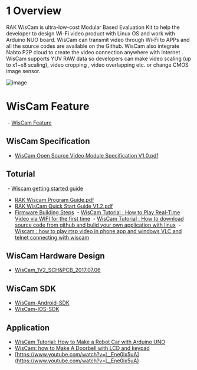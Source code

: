 
# 1	Overview
RAK WisCam is ultra-low-cost Modular Based Evaluation Kit to help the developer to design Wi-Fi video product with Linux OS and work with Arduino NUO board. WisCam can transmit video through Wi-Fi to APPs and all the source codes are available on the Github. WisCam also integrate Nabto P2P cloud to create the video connection anywhere with Internet .
WisCam supports YUV RAW data so developers can make video scaling (up to x1~x8 scaling), video cropping , video overlapping etc. or change CMOS image sensor.

![image](https://github.com/RAKWireless/WisCam/blob/master/img/wiscam_package.png)

# WisCam Feature
  - [WisCam Feature](https://github.com/RAKWireless/WisCam/wiki/Wiscam-Features)

## WisCam Specification   
  - [WisCam Open Source Video Module Specification V1.0.pdf](https://github.com/RAKWireless/WisCam/blob/master/Doc/WisCam%20Open%20Source%20Video%20Module%20Specification%20V1.0.pdf)
  
## Toturial
  - [Wiscam getting started guide](https://github.com/RAKWireless/WisCam/blob/master/Wiscam%20getting%20started%20guide.txt)
  - [RAK Wiscam Program Guide.pdf](https://github.com/RAKWireless/WisCam/blob/master/Doc/RAK%20Wiscam%20Program%20Guide.pdf)
  - [RAK WisCam Quick Start Guide V1.2.pdf](https://github.com/RAKWireless/WisCam/blob/master/Doc/RAK%20WisCam%20Quick%20Start%20Guide%20V1.2.pdf) 
  - [Firmware Building Steps](https://github.com/RAKWireless/WisCam/blob/master/Firmware%20Building%20Steps.md)
  - [WisCam Tutorial : How to Play Real-Time Video via WIFI for the first time](https://www.youtube.com/watch?v=yFY3AHI7aLw&t=59s)
  - [WisCam Tutorial : How to download source code from github and bulid your own application with linux](https://www.youtube.com/edit?o=U&video_id=NLRwWQN7ouI)
  - [Wiscam :  how to play rtsp video in phone app and windows VLC and telnet connecting with wiscam](https://www.youtube.com/edit?o=U&video_id=0BKFoc8MxDo)

## WisCam Hardware Design   
  - [WisCam_1V2_SCH&PCB_2017.07.06](https://github.com/RAKWireless/WisCam/blob/master/Files/WisCam_1V2_SCH%26PCB_2017.07.06.zip)

## WisCam SDK   
  - [WisCam-Android-SDK](https://github.com/RAKWireless/WisCam/blob/master/APP/WisCam-Android-SDK)  
  - [WisCam-IOS-SDK](https://github.com/RAKWireless/WisCam/blob/master/APP/WisCam-IOS-SDK)

  
## Application
  - [WisCam Tutorial: How to Make a Robot Car with Arduino UNO](https://www.youtube.com/watch?v=vAritMB-OaQ)
  - [WisCam: how to Make A Doorbell with LCD and keypad ](https://www.youtube.com/watch?v=6IjrDvPq214)
  - [https://www.youtube.com/watch?v=L_Ene0ix5uA](https://www.youtube.com/watch?v=L_Ene0ix5uA)

  

